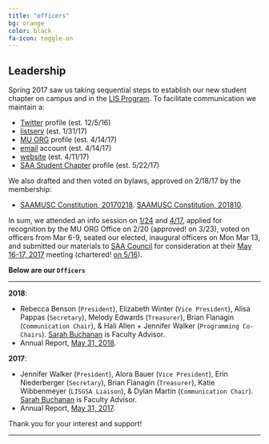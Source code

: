 ```yaml
---
title: "officers"
bg: orange
color: black
fa-icon: toggle-on
---
```


## Leadership

Spring 2017 saw us taking sequential steps to establish our new student chapter on campus and in the [LIS Program](http://sislt.missouri.edu/lis/). To facilitate communication we maintain a:
- [Twitter](https://twitter.com/SAAMUSC) profile (est. 12/5/16)
- [listserv](https://po.missouri.edu/cgi-bin/wa?A0=SAAMUSC-L) (est. 1/31/17)
- [MU ORG](https://orgsync.com/158099/chapter) profile (est. 4/14/17)
- [email](mailto:SAAMUSC@gmail.com) account (est. 4/14/17)
- [website](https://saamusc.github.io/) (est. 4/11/17)
- [SAA Student Chapter](https://www2.archivists.org/students/chapters/university-of-missouri) profile (est. 5/22/17)

We also drafted and then voted on bylaws, approved on 2/18/17 by the membership:
- [SAAMUSC Constitution, 20170218](/img/SAAMUSC_Constitution.pdf). [SAAMUSC Constitution, 201810](/img/SAAMUSC_Constitution_Rev_10_18.pdf).

In sum, we attended an info session on [1/24](https://orgsync.com/35463/events/1505629/occurrences/3427731) and [4/17](https://orgsync.com/35463/events/1516284/occurrences/3904497), applied for recognition by the MU ORG Office on 2/20 (approved! on 3/23), voted on officers from Mar 6-9, seated our elected, inaugural officers on Mon Mar 13, and submitted our materials to [SAA Council](http://www2.archivists.org/governance/handbook/section13) for consideration at their [May 16-17, 2017](http://www2.archivists.org/groups/saa-council/may-16-17-2017-council-meeting-agenda) meeting (chartered! [on 5/16](https://www2.archivists.org/news/2017/saa-council-approves-fy18-budget-issue-briefs-and-more)).

**Below are our `Officers`**

-------------------------

**2018**:
- Rebecca Benson (`President`), Elizabeth Winter (`Vice President`), Alisa Pappas (`Secretary`), Melody Edwards (`Treasurer`), Brian Flanagin (`Communication Chair`), & Hali Allen + Jennifer Walker (`Programming Co-Chairs`). [Sarah Buchanan](http://faculty.missouri.edu/buchanans/) is Faculty Advisor.
- Annual Report, [May 31, 2018](https://saamusc.github.io/img/SAA_Missouri_2017.pdf).

**2017**:
- Jennifer Walker (`President`), Alora Bauer (`Vice President`), Erin Niederberger (`Secretary`), Brian Flanagin (`Treasurer`), Katie Wibbenmeyer (`LISGSA Liaison`), & Dylan Martin (`Communication Chair`). [Sarah Buchanan](http://faculty.missouri.edu/buchanans/) is Faculty Advisor.
- Annual Report, [May 31, 2017](https://saamusc.github.io/img/SAA_Missouri_2016_2017.pdf).

Thank you for your interest and support!

-------------------------



